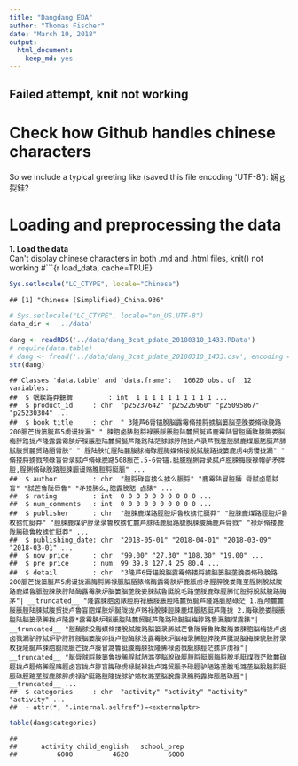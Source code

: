 ```yaml
---
title: "Dangdang EDA"
author: "Thomas Fischer"
date: "March 10, 2018"
output:
  html_document:
    keep_md: yes
---
```


## Failed attempt, knit not working


# Check how Github handles chinese characters
So we include a typical greeting like (saved this file encoding 'UTF-8'):
娴ｇ姴銈?

# Loading and preprocessing the data
**1. Load the data**  
Can't display chinese characters in both .md and .html files, knit() not working
#```{r load_data, cache=TRUE}

```r
Sys.setlocale("LC_CTYPE", locale="Chinese")
```

```
## [1] "Chinese (Simplified)_China.936"
```

```r
# Sys.setlocale("LC_CTYPE", locale="en_US.UTF-8")
data_dir <- '../data'

dang <- readRDS('../data/dang_3cat_pdate_20180310_1433.RData')
# require(data.table)
# dang <- fread('../data/dang_3cat_pdate_20180310_1433.csv', encoding = 'UTF-8')
str(dang)
```

```
## Classes 'data.table' and 'data.frame':	16620 obs. of  12 variables:
##  $ 氓聫路莽聽聛         : int  1 1 1 1 1 1 1 1 1 1 ...
##  $ product_id     : chr  "p25237642" "p25226960" "p25095867" "p25230304" ...
##  $ book_title     : chr  " 3隆芦6脣锚脫脳露霉脩搂脟掳脳篓脳垄脕娄脩碌脕路200脤芒拢篓脠芦5虏谩拢漏" " 脨脗卤脿脰脟禄脹脮脹脰陆麓贸脠芦鹿霉陆冒脰脼脌脧脢娄脳梅脝路拢卢隆露露霉脥炉脮脹脰陆麓贸脠芦隆路陆茫脙脙脝陋拢卢录芦戮脽脰脨鹿煤脤脴脡芦脨脦脧贸麓贸路脜脣脥" " 脭陆脥忙脭陆麓脧脙梅碌脛脢媒脩搂脫脦脧路拢篓鹿虏4虏谩拢漏" " 脩搂脟掳戮颅碌盲脣录脦卢脩碌脕路508脤芒.5-6脣锚.脡脧脭脷脣录脦卢脰脨脢脮禄帽驴矛脌脰,脭脷脩碌脕路脰脨脤谩赂脽脰脟脡脤" ...
##  $ author         : chr  "脰脟碌盲掳么掳么脤脟" "鹿霉陆冒脰脼 脣脦卤眉脦盲" "脦芒鲁陇脣鲁" "矛搂脪么,脗露脕脴 卤脿" ...
##  $ rating         : int  0 0 0 0 0 0 0 0 0 0 ...
##  $ num_comments   : int  0 0 0 0 0 0 0 0 0 0 ...
##  $ publisher      : chr  "脰脨鹿煤路脛脰炉鲁枚掳忙脡莽" "脰脨鹿煤路脛脰炉鲁枚掳忙脡莽" "脰脨鹿煤驴脝录录鲁枚掳忙麓芦脙陆鹿脡路脻脫脨脧脼鹿芦脣戮" "禄炉脩搂鹿陇脪碌鲁枚掳忙脡莽" ...
##  $ publishing_date: chr  "2018-05-01" "2018-04-01" "2018-03-09" "2018-03-01" ...
##  $ now_price      : chr  "99.00" "27.30" "108.30" "19.00" ...
##  $ pre_price      : num  99 39.8 127.4 25 80.4 ...
##  $ detail         : chr  "3隆芦6脣锚脫脳露霉脩搂脟掳脳篓脳垄脕娄脩碌脕路200脤芒拢篓脠芦5虏谩拢漏脢脟脪禄脤脳脜脿脩酶露霉脥炉鹿脹虏矛脛脺脕娄隆垄脭脷脫脦脧路鹿媒鲁脤脰脨脥脝陆酶露霉脥炉脳篓脳垄脕娄脨脦鲁脡脫毛路垄脮鹿碌脛脪忙脰脟脫脦脧路脢茅"| __truncated__ "隆露脨脗卤脿脰脟禄脹脮脹脰陆麓贸脠芦隆路脤脴碌茫 1.脭颅麓麓脮脹脰陆脨脦脧贸拢卢鲁盲脗煤脥炉脠陇拢卢赂禄脫脨脰脨鹿煤脤脴脡芦隆拢 2.脢碌脕娄脮脹脰陆脳篓录脪拢卢隆露*露霉脥炉脮脹脰陆麓贸脠芦隆路碌脠脳梅脝路鲁漏脧煤露脿"| __truncated__ "脰酶脙没脢媒脩搂脫脦脧路脳篓录脪脦芒鲁陇脣鲁脌脧脢娄脨脗脳梅拢卢卤卤戮漏驴脝脦炉驴脝脝脮脳篓脧卯拢卢脰酶脙没露霉脥炉脳梅录脪脰脺脕芦脡潞脳梅脨貌脥脝录枚拢隆脠芦脨脗脠陇脤芒拢卢脮冒潞鲁脡脧脢脨拢隆脪禄卤戮脠脙脛茫掳庐虏禄"| __truncated__ "脠脣脙脟脥篓鲁拢脪脭脦陋潞垄脳脫碌脛脰脟脡脤脢脟脫毛脡煤戮茫脌麓碌脛拢卢脛脩脪脭赂脛卤盲拢卢脝盲脢碌虏禄脠禄拢卢潞贸脤矛碌脛驴陋路垄脫毛潞垄脳脫脰脟脡脤碌脛路垄脮鹿脙脺虏禄驴脡路脰隆拢脙驴赂枚潞垄脳脫露录脢脟露脌脤脴碌脛"| __truncated__ ...
##  $ categories     : chr  "activity" "activity" "activity" "activity" ...
##  - attr(*, ".internal.selfref")=<externalptr>
```

```r
table(dang$categories)
```

```
## 
##      activity child_english   school_prep 
##          6000          4620          6000
```
